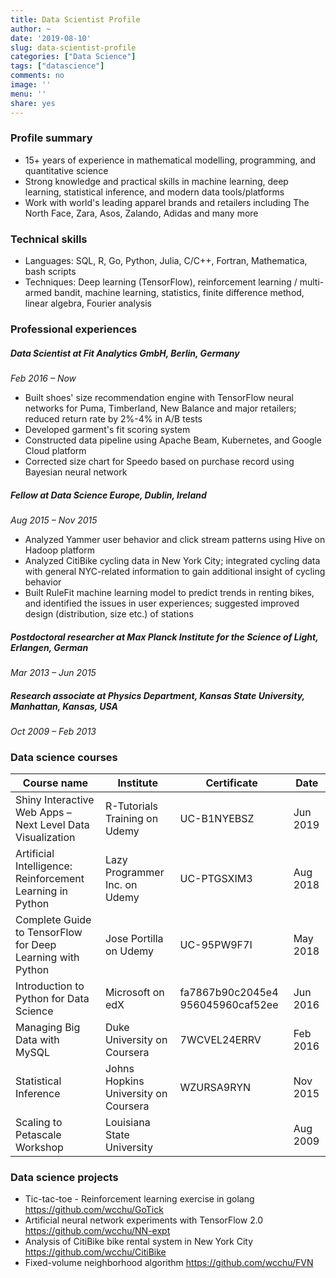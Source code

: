 ```yaml
---
title: Data Scientist Profile
author: ~
date: '2019-08-10'
slug: data-scientist-profile
categories: ["Data Science"]
tags: ["datascience"]
comments: no
image: ''
menu: ''
share: yes
---
```


### Profile summary
*	15+ years of experience in mathematical modelling, programming, and quantitative science
*	Strong knowledge and practical skills in machine learning, deep learning, statistical inference, and modern data tools/platforms
*	Work with world's leading apparel brands and retailers including The North Face, Zara, Asos, Zalando, Adidas and many more

### Technical skills
- Languages: SQL, R, Go, Python, Julia, C/C++, Fortran, Mathematica, bash scripts
- Techniques: Deep learning (TensorFlow), reinforcement learning / multi-armed bandit, machine learning, statistics, finite difference method, linear algebra, Fourier analysis

### Professional experiences

##### Data Scientist at Fit Analytics GmbH, Berlin, Germany
*Feb 2016 – Now*

*	Built shoes' size recommendation engine with TensorFlow neural networks for Puma, Timberland, New Balance and major retailers; reduced return rate by 2%-4% in A/B tests
*	Developed garment's fit scoring system
*	Constructed data pipeline using Apache Beam, Kubernetes, and Google Cloud platform
*	Corrected size chart for Speedo based on purchase record using Bayesian neural network

##### Fellow at Data Science Europe, Dublin, Ireland
*Aug 2015 – Nov 2015*

*	Analyzed Yammer user behavior and click stream patterns using Hive on Hadoop platform
*	Analyzed CitiBike cycling data in New York City; integrated cycling data with general NYC-related information to gain additional insight of cycling behavior
*	Built RuleFit machine learning model to predict trends in renting bikes, and identified the issues in user experiences; suggested improved design (distribution, size etc.) of stations

##### Postdoctoral researcher at Max Planck Institute for the Science of Light, Erlangen, German
*Mar 2013 – Jun 2015*

##### Research associate at Physics Department, Kansas State University, Manhattan, Kansas, USA
*Oct 2009 – Feb 2013*

### Data science courses

Course name | Institute | Certificate | Date
--- | --- | --- | ---
Shiny Interactive Web Apps – Next Level Data Visualization | R-Tutorials Training on Udemy | UC-B1NYEBSZ | Jun 2019
Artificial Intelligence: Reinforcement Learning in Python | Lazy Programmer Inc. on Udemy | UC-PTGSXIM3 | Aug 2018
Complete Guide to TensorFlow for Deep Learning with Python | Jose Portilla on Udemy | UC-95PW9F7I | May 2018
Introduction to Python for Data Science | Microsoft on edX | fa7867b90c2045e4 956045960caf52ee | Jun 2016
Managing Big Data with MySQL | Duke University on Coursera | 7WCVEL24ERRV | Feb 2016
Statistical Inference | Johns Hopkins University on Coursera | WZURSA9RYN | Nov 2015
Scaling to Petascale Workshop | Louisiana State University | | Aug 2009

### Data science projects

- Tic-tac-toe - Reinforcement learning exercise in golang https://github.com/wcchu/GoTick
- Artificial neural network experiments with TensorFlow 2.0 https://github.com/wcchu/NN-expt
- Analysis of CitiBike bike rental system in New York City https://github.com/wcchu/CitiBike
- Fixed-volume neighborhood algorithm https://github.com/wcchu/FVN
